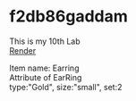 # f2db86gaddam
This is my 10th Lab <br>
[Render](https://f2db86gaddam.onrender.com)

Item name: Earring <br>
Attribute of EarRing<br>
type:"Gold", size:"small", set:2